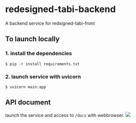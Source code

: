 # redesigned-tabi-backend

A backend service for redsigned-tabi-front

## To launch locally

### 1. install the dependencies

```bash=
$ pip -r install requirements.txt
```

### 2. launch service with uvicorn

```bash=
$ uvicorn main:app

```

## API document

launch the service and access to `/docs` with webbrowser.
![](https://i.imgur.com/zDI0Dl1.png)
